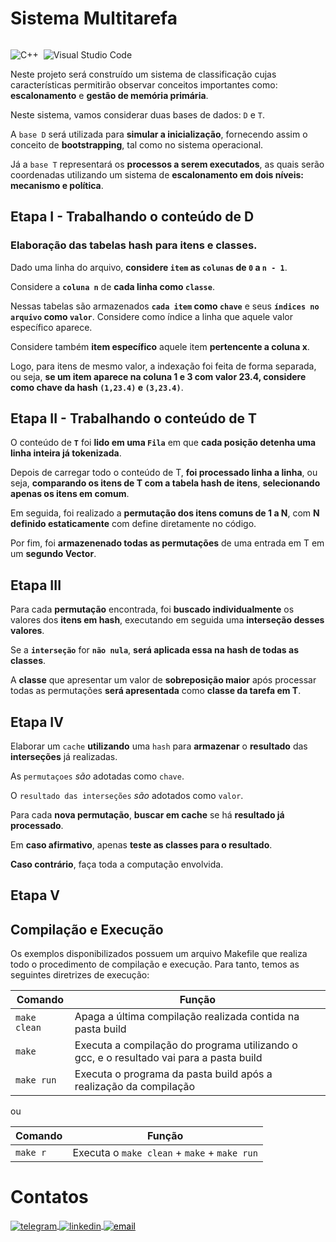 # Sistema Multitarefa

<p>
<div style="display: inline-block;">

![C++](https://img.shields.io/badge/-C++-05122A?style=flat&logo=Cplusplus)&nbsp;
![Visual Studio Code](https://img.shields.io/badge/-Visual%20Studio%20Code-05122A?style=flat&logo=visual-studio-code&logoColor=007ACC)&nbsp;

</p>

<p align="justify">

Neste projeto será construído um sistema de classificação cujas características permitirão observar conceitos importantes como: **escalonamento** e **gestão de memória primária**. 

Neste sistema, vamos considerar duas bases de dados: `D` e `T`. 

A `base D` será utilizada para **simular a inicialização**, fornecendo assim o conceito de **bootstrapping**, tal como no sistema operacional.

Já a `base T` representará os **processos a serem executados**, as quais serão coordenadas utilizando um sistema de **escalonamento em dois níveis: mecanismo e política**. 

</p>

## Etapa I - Trabalhando o conteúdo de D 
### Elaboração das tabelas hash para itens e classes.

<p align="justify">

Dado uma linha do arquivo, **considere `item` as `colunas` de `0` a `n - 1`**. 

Considere a **`coluna n`** de **cada linha como `classe`**. 

Nessas tabelas são armazenados **`cada item` como `chave`** e seus **`índices no arquivo` como `valor`**. Considere como índice a linha que aquele valor específico aparece. 

Considere também **item específico** aquele item **pertencente a coluna x**. 

Logo, para itens de mesmo valor, a indexação foi feita de forma separada, ou seja, **se um item aparece na coluna 1 e 3 com valor 23.4, considere como chave da hash `(1,23.4)` e `(3,23.4)`**. 

</p>

## Etapa II - Trabalhando o conteúdo de T

<p align="justify">  

O conteúdo de **`T`** foi **lido em uma `Fila`** em que **cada posição detenha uma linha inteira já tokenizada**. 

Depois de carregar todo o conteúdo de T, **foi processado linha a linha**, ou seja, **comparando os itens de T com a tabela hash de itens**, **selecionando apenas os itens em comum**.
  
Em seguida, foi realizado a **permutação dos itens comuns de 1 a N**, com **N definido estaticamente** com define diretamente no código. 

Por fim, foi **armazenenado todas as permutações** de uma entrada em T em um **segundo Vector**.

</p>

## Etapa III

<p align="justify">

Para cada **permutação** encontrada, foi **buscado individualmente** os valores dos **itens em hash**, executando em seguida uma **interseção desses valores**.

Se a **`interseção`** for **`não nula`**, **será aplicada essa na hash de todas as classes**. 
  
A **classe** que apresentar um valor de **sobreposição maior** após processar todas as permutações **será apresentada** como **classe da tarefa em T**.
  
</p>

## Etapa IV

<p align="justify">

Elaborar um `cache` **utilizando** uma `hash` para **armazenar** o **resultado** das **interseções** já realizadas.

As `permutaçoes` *são* adotadas como `chave`.

O `resultado das interseções` *são* adotados como `valor`.

Para cada **nova permutação**, **buscar em cache** se há **resultado já processado**.

Em **caso afirmativo**, apenas **teste as classes para o resultado**. 

**Caso contrário**, faça toda a computação envolvida.

</p>

## Etapa V

<p align="justify">

</p>

## Compilação e Execução

Os exemplos disponibilizados possuem um arquivo Makefile que realiza todo o procedimento de compilação e execução. Para tanto, temos as seguintes diretrizes de execução:


| Comando                |  Função                                                                                           |                     
| -----------------------| ------------------------------------------------------------------------------------------------- |
|  `make clean`          | Apaga a última compilação realizada contida na pasta build                                        |
|  `make`                | Executa a compilação do programa utilizando o gcc, e o resultado vai para a pasta build           |
|  `make run`            | Executa o programa da pasta build após a realização da compilação                                 |

ou

| Comando                |  Função                                                                                           |                     
| -----------------------| ------------------------------------------------------------------------------------------------- |
|  `make r`              | Executa o `make clean` + `make` + `make run`                                                      |


# Contatos

<div style="display: inline-block;">

<a href="https://t.me/phpdias" target="_blank">
  <img align="center" src="https://img.shields.io/badge/-phpdias-05122A?style=flat&logo=telegram" alt="telegram"/>
</a>
  
<a href="https://linkedin.com/in/phpd" target="_blank">
  <img align="center" src="https://img.shields.io/badge/-phpd-05122A?style=flat&logo=linkedin" alt="linkedin"/>
</a>

<a style="color:black" href="mailto:phpdias@outlook.com?subject=[GitHub]%20Sistema%20Multitarefa%20SO">
 <img align="center" src="https://img.shields.io/badge/-phpdias@outlook.com-05122A?style=flat&logo=email" alt="email"/>
</a>

</div>




